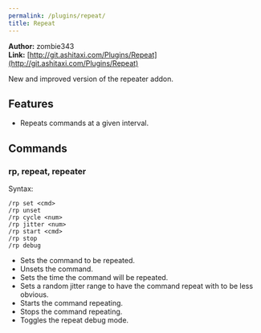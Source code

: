```yaml
---
permalink: /plugins/repeat/
title: Repeat
---
```


**Author:** zombie343<br/>
**Link:** [http://git.ashitaxi.com/Plugins/Repeat](http://git.ashitaxi.com/Plugins/Repeat)

New and improved version of the repeater addon.

## Features

  * Repeats commands at a given interval.

## Commands

### rp, repeat, repeater
Syntax:
```
/rp set <cmd>
/rp unset
/rp cycle <num>
/rp jitter <num>
/rp start <cmd>
/rp stop
/rp debug
```
  * Sets the command to be repeated.
  * Unsets the command.
  * Sets the time the command will be repeated.
  * Sets a random jitter range to have the command repeat with to be less obvious.
  * Starts the command repeating.
  * Stops the command repeating.
  * Toggles the repeat debug mode.